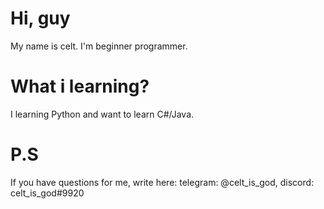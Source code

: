 # Hi, guy
My name is celt. I'm beginner programmer.

# What i learning?
I learning Python and want to learn C#/Java.

# P.S
If you have questions for me, write here: telegram: @celt_is_god, discord: celt_is_god#9920
